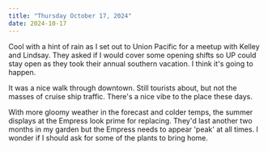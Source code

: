 ```yaml
---
title: "Thursday October 17, 2024"
date: 2024-10-17
---
```


Cool with a hint of rain as I set out to Union Pacific for a meetup with Kelley and Lindsay.  They asked if I would cover some opening shifts so UP could stay open as they took their annual southern vacation.  I think it's going to happen.  

It was a nice walk through downtown.  Still tourists about, but not the masses of cruise ship traffic.  There's a nice vibe to the place these days.  

With more gloomy weather in the forecast and colder temps, the summer displays at the Empress look prime for replacing.  They'd last another two months in my garden but the Empress needs to appear 'peak' at all times. I wonder if I should ask for some of the plants to bring home.
